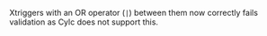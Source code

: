 Xtriggers with an OR operator (`|`) between them now correctly fails validation as Cylc does not support this.
